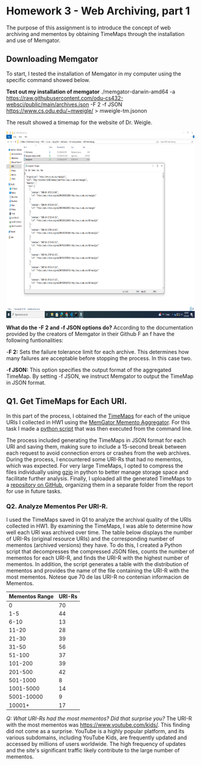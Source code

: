 # Homework 3 - Web Archiving, part 1 

The purpose of this assignment is to introduce the concept of web archiving and mementos by obtaining TimeMaps through the installation and use of Memgator.

## Downloading Memgator

To start, I tested the installation of Memgator in my computer using the specific command showed below.

**Test out my installation of memgator**
./memgator-darwin-amd64 -a https://raw.githubusercontent.com/odu-cs432-websci/public/main/archives.json -F 2 -f JSON https://www.cs.odu.edu/~mweigle/ > mweigle-tm.jsonon

The result showed a timemap for the website of Dr. Weigle.

<img src="Images/test_install_memgator.PNG" height="500" alt="">

**What do the -F 2 and -f JSON options do?**
According to the documentation provided by the creators of Memgator in their Github F an f have the following funtionalities:

-**F 2:** Sets the failure tolerance limit for each archive. This determines how many failures are acceptable before stopping the process. In this case two.

-**f JSON:** This option specifies the output format of the aggregated TimeMap. By setting -f JSON, we instruct Memgator to output the TimeMap in JSON format.

## Q1. Get TimeMaps for Each URI.

In this part of the process, I obtained the [TimeMaps](http://www.mementoweb.org/guide/quick-intro/) for each of the unique URIs I collected in HW1 using the [MemGator Memento Aggregator](https://github.com/oduwsdl/MemGator). For this task I made a [python script](https://github.com/jgbotello/Web-Science/blob/main/HW3-Web%20Archiving/get%20Timemaps/get_timemaps.py) that was then executed from the command line. 

The process included generating the TimeMaps in JSON format for each URI and saving them, making sure to include a 15-second break between each request to avoid connection errors or crashes from the web archives. During the process, I encountered some URI-Rs that had no mementos, which was expected. For very large TimeMaps, I opted to compress the files individually using [gzip](https://github.com/jgbotello/Web-Science/blob/main/HW3-Web%20Archiving/get%20Timemaps/compress.py) in python to better manage storage space and facilitate further analysis. Finally, I uploaded all the generated TimeMaps to a [repository on GitHub](https://github.com/jgbotello/Web-Science/tree/main/HW3-Web%20Archiving/get%20Timemaps/timemaps), organizing them in a separate folder from the report for use in future tasks.

### Q2. Analyze Mementos Per URI-R.

I used the TimeMaps saved in Q1 to analyze the archival quality of the URIs collected in HW1. By examining the TimeMaps, I was able to determine how well each URI was archived over time. The table below displays the number of URI-Rs (original resource URIs) and the corresponding number of mementos (archived versions) they have. To do this, I created a Python script that decompresses the compressed JSON files, counts the number of mementos for each URI-R, and finds the URI-R with the highest number of mementos. In addition, the script generates a table with the distribution of mementos and provides the name of the file containing the URI-R with the most mementos. Notese que 70 de las URI-R no contenian informacion de Mementos. 

| Mementos Range    | URI-Rs |
|-------------------|--------|
| 0                 | 70     |
| 1-5               | 44     |
| 6-10              | 13     |
| 11-20             | 28     |
| 21-30             | 39     |
| 31-50             | 56     |
| 51-100            | 37     |
| 101-200           | 39     |
| 201-500           | 42     |
| 501-1000          | 8      |
| 1001-5000         | 14     |
| 5001-10000        | 9      |
| 10001+            | 17     |

*Q: What URI-Rs had the most mementos?  Did that surprise you?*
The URI-R with the most mementos was https://www.youtube.com/kids/. This finding did not come as a surprise. YouTube is a highly popular platform, and its various subdomains, including YouTube Kids, are frequently updated and accessed by millions of users worldwide. The high frequency of updates and the site's significant traffic likely contribute to the large number of mementos.

